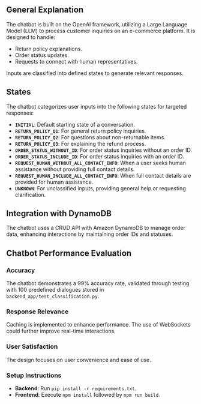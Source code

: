 ## General Explanation

The chatbot is built on the OpenAI framework, utilizing a Large Language Model (LLM) to process customer inquiries on an e-commerce platform. It is designed to handle:
- Return policy explanations.
- Order status updates.
- Requests to connect with human representatives.

Inputs are classified into defined states to generate relevant responses.

## States

The chatbot categorizes user inputs into the following states for targeted responses:

- **`INITIAL`**: Default starting state of a conversation.
- **`RETURN_POLICY_Q1`**: For general return policy inquiries.
- **`RETURN_POLICY_Q2`**: For questions about non-returnable items.
- **`RETURN_POLICY_Q3`**: For explaining the refund process.
- **`ORDER_STATUS_WITHOUT_ID`**: For order status inquiries without an order ID.
- **`ORDER_STATUS_INCLUDE_ID`**: For order status inquiries with an order ID.
- **`REQUEST_HUMAN_WITHOUT_ALL_CONTACT_INFO`**: When a user seeks human assistance without providing full contact details.
- **`REQUEST_HUMAN_INCLUDE_ALL_CONTACT_INFO`**: When full contact details are provided for human assistance.
- **`UNKNOWN`**: For unclassified inputs, providing general help or requesting clarification.

## Integration with DynamoDB

The chatbot uses a CRUD API with Amazon DynamoDB to manage order data, enhancing interactions by maintaining order IDs and statuses.

## Chatbot Performance Evaluation

### Accuracy

The chatbot demonstrates a 99% accuracy rate, validated through testing with 100 predefined dialogues stored in `backend_app/test_classification.py`.

### Response Relevance

Caching is implemented to enhance performance. The use of WebSockets could further improve real-time interactions.

### User Satisfaction

The design focuses on user convenience and ease of use.

### Setup Instructions

- **Backend**: Run `pip install -r requirements.txt`.
- **Frontend**: Execute `npm install` followed by `npm run build`.
